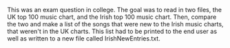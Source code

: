 This was an exam question in college. The goal was to read in two files, the UK top 100 music chart, 
and the Irish top 100 music chart. Then, compare the two and make a list of the songs that were 
new to the Irish music charts, that weren't in the UK charts. This list had to be printed to the end user
as well as written to a new file called IrishNewEntries.txt.
